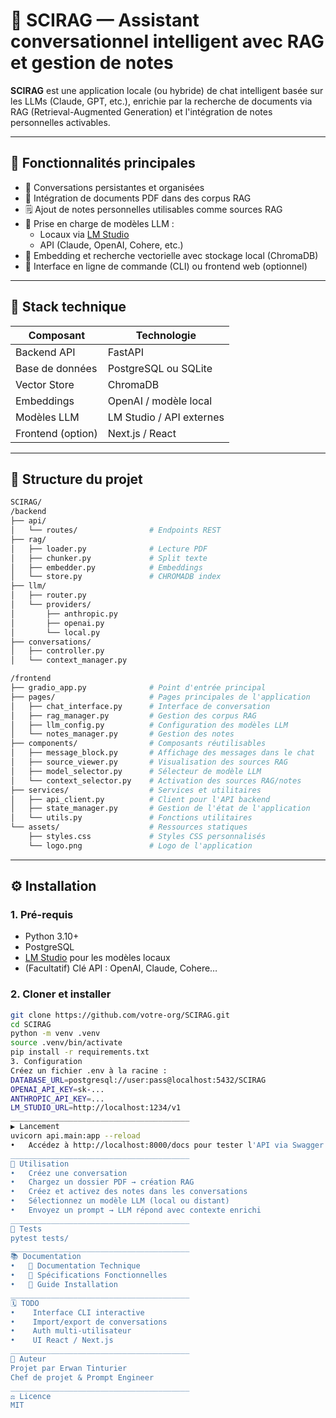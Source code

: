 # 🧠 SCIRAG — Assistant conversationnel intelligent avec RAG et gestion de notes

**SCIRAG** est une application locale (ou hybride) de chat intelligent basée sur les LLMs (Claude, GPT, etc.), enrichie par la recherche de documents via RAG (Retrieval-Augmented Generation) et l'intégration de notes personnelles activables.

---

## 🚀 Fonctionnalités principales

- 🔁 Conversations persistantes et organisées  
- 📂 Intégration de documents PDF dans des corpus RAG  
- 🗒️ Ajout de notes personnelles utilisables comme sources RAG  
- 🧠 Prise en charge de modèles LLM :
  - Locaux via [LM Studio](https://lmstudio.ai/)
  - API (Claude, OpenAI, Cohere, etc.)
- 🧬 Embedding et recherche vectorielle avec stockage local (ChromaDB)
- 🧪 Interface en ligne de commande (CLI) ou frontend web (optionnel)

---

## 🧱 Stack technique

| Composant         | Technologie               |
|-------------------|---------------------------|
| Backend API       | FastAPI                   |
| Base de données   | PostgreSQL ou SQLite      |
| Vector Store      | ChromaDB                  |
| Embeddings        | OpenAI / modèle local     |
| Modèles LLM       | LM Studio / API externes  |
| Frontend (option) | Next.js / React           |

---

## 📁 Structure du projet

```bash
SCIRAG/
/backend
├── api/
│   └── routes/                # Endpoints REST
├── rag/
│   ├── loader.py              # Lecture PDF
│   ├── chunker.py             # Split texte
│   ├── embedder.py            # Embeddings
│   └── store.py               # CHROMADB index
├── llm/
│   ├── router.py
│   └── providers/
│       ├── anthropic.py
│       ├── openai.py
│       └── local.py
├── conversations/
│   ├── controller.py
│   └── context_manager.py

/frontend
├── gradio_app.py              # Point d'entrée principal
├── pages/                     # Pages principales de l'application
│   ├── chat_interface.py      # Interface de conversation
│   ├── rag_manager.py         # Gestion des corpus RAG
│   ├── llm_config.py          # Configuration des modèles LLM
│   └── notes_manager.py       # Gestion des notes
├── components/                # Composants réutilisables
│   ├── message_block.py       # Affichage des messages dans le chat
│   ├── source_viewer.py       # Visualisation des sources RAG
│   ├── model_selector.py      # Sélecteur de modèle LLM
│   └── context_selector.py    # Activation des sources RAG/notes
├── services/                  # Services et utilitaires
│   ├── api_client.py          # Client pour l'API backend
│   ├── state_manager.py       # Gestion de l'état de l'application
│   └── utils.py               # Fonctions utilitaires
└── assets/                    # Ressources statiques
    ├── styles.css             # Styles CSS personnalisés
    └── logo.png               # Logo de l'application
```

---

## ⚙️ Installation

### 1. Pré-requis

- Python 3.10+
- PostgreSQL
- [LM Studio](https://lmstudio.ai/) pour les modèles locaux
- (Facultatif) Clé API : OpenAI, Claude, Cohere…

### 2. Cloner et installer

```bash
git clone https://github.com/votre-org/SCIRAG.git
cd SCIRAG
python -m venv .venv
source .venv/bin/activate
pip install -r requirements.txt
3. Configuration
Créez un fichier .env à la racine :
DATABASE_URL=postgresql://user:pass@localhost:5432/SCIRAG
OPENAI_API_KEY=sk-...
ANTHROPIC_API_KEY=...
LM_STUDIO_URL=http://localhost:1234/v1
________________________________________
▶️ Lancement
uvicorn api.main:app --reload
•	Accédez à http://localhost:8000/docs pour tester l'API via Swagger.
________________________________________
🧠 Utilisation
•	Créez une conversation
•	Chargez un dossier PDF → création RAG
•	Créez et activez des notes dans les conversations
•	Sélectionnez un modèle LLM (local ou distant)
•	Envoyez un prompt → LLM répond avec contexte enrichi
________________________________________
🧪 Tests
pytest tests/
________________________________________
📚 Documentation
•	📄 Documentation Technique
•	📄 Spécifications Fonctionnelles
•	📄 Guide Installation
________________________________________
🗓️ TODO
•	 Interface CLI interactive
•	 Import/export de conversations
•	 Auth multi-utilisateur
•	 UI React / Next.js
________________________________________
👤 Auteur
Projet par Erwan Tinturier
Chef de projet & Prompt Engineer
________________________________________
⚖️ Licence
MIT
